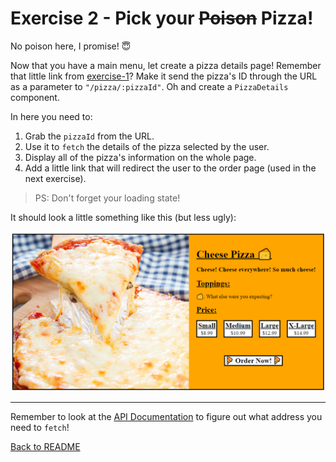 # Exercise 2 - Pick your ~~Poison~~ Pizza!

No poison here, I promise! 😇

Now that you have a main menu, let create a pizza details page! Remember that little link from [exercise-1](exercise-1.md)? Make it send the pizza's ID through the URL as a parameter to `"/pizza/:pizzaId"`. Oh and create a `PizzaDetails` component.

In here you need to:
1. Grab the `pizzaId` from the URL.
2. Use it to `fetch` the details of the pizza selected by the user.
3. Display all of the pizza's information on the whole page.
4. Add a little link that will redirect the user to the order page (used in the next exercise).

> PS: Don't forget your loading state!

It should look a little something like this (but less ugly):

![ex2_screenshot](../__lecture/assets/ex2.png)

---

Remember to look at the [API Documentation](../server/API_DOC.md) to figure out what address you need to `fetch`!

[Back to README](../README.md)